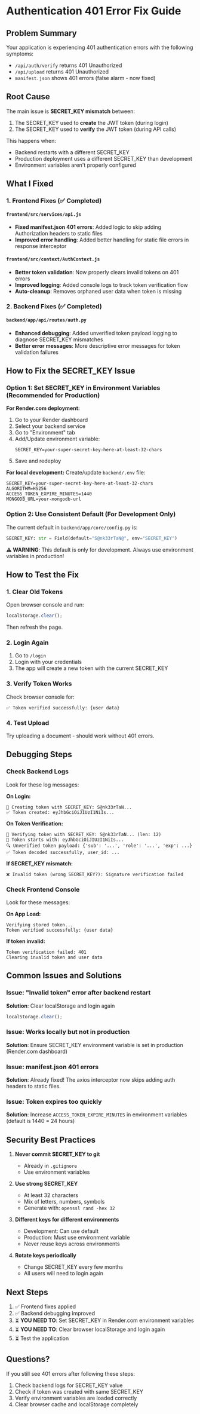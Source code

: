 # Authentication 401 Error Fix Guide

## Problem Summary

Your application is experiencing 401 authentication errors with the following symptoms:
- `/api/auth/verify` returns 401 Unauthorized
- `/api/upload` returns 401 Unauthorized
- `manifest.json` shows 401 errors (false alarm - now fixed)

## Root Cause

The main issue is **SECRET_KEY mismatch** between:
1. The SECRET_KEY used to **create** the JWT token (during login)
2. The SECRET_KEY used to **verify** the JWT token (during API calls)

This happens when:
- Backend restarts with a different SECRET_KEY
- Production deployment uses a different SECRET_KEY than development
- Environment variables aren't properly configured

## What I Fixed

### 1. Frontend Fixes (✅ Completed)

#### `frontend/src/services/api.js`
- **Fixed manifest.json 401 errors**: Added logic to skip adding Authorization headers to static files
- **Improved error handling**: Added better handling for static file errors in response interceptor

#### `frontend/src/context/AuthContext.js`
- **Better token validation**: Now properly clears invalid tokens on 401 errors
- **Improved logging**: Added console logs to track token verification flow
- **Auto-cleanup**: Removes orphaned user data when token is missing

### 2. Backend Fixes (✅ Completed)

#### `backend/app/api/routes/auth.py`
- **Enhanced debugging**: Added unverified token payload logging to diagnose SECRET_KEY mismatches
- **Better error messages**: More descriptive error messages for token validation failures

## How to Fix the SECRET_KEY Issue

### Option 1: Set SECRET_KEY in Environment Variables (Recommended for Production)

**For Render.com deployment:**
1. Go to your Render dashboard
2. Select your backend service
3. Go to "Environment" tab
4. Add/Update environment variable:
   ```
   SECRET_KEY=your-super-secret-key-here-at-least-32-chars
   ```
5. Save and redeploy

**For local development:**
Create/update `backend/.env` file:
```env
SECRET_KEY=your-super-secret-key-here-at-least-32-chars
ALGORITHM=HS256
ACCESS_TOKEN_EXPIRE_MINUTES=1440
MONGODB_URL=your-mongodb-url
```

### Option 2: Use Consistent Default (For Development Only)

The current default in `backend/app/core/config.py` is:
```python
SECRET_KEY: str = Field(default="S@nk33rTaN@", env="SECRET_KEY")
```

**⚠️ WARNING**: This default is only for development. Always use environment variables in production!

## How to Test the Fix

### 1. Clear Old Tokens
Open browser console and run:
```javascript
localStorage.clear();
```
Then refresh the page.

### 2. Login Again
1. Go to `/login`
2. Login with your credentials
3. The app will create a new token with the current SECRET_KEY

### 3. Verify Token Works
Check browser console for:
```
✅ Token verified successfully: {user data}
```

### 4. Test Upload
Try uploading a document - should work without 401 errors.

## Debugging Steps

### Check Backend Logs

Look for these log messages:

**On Login:**
```
🔑 Creating token with SECRET_KEY: S@nk33rTaN...
✅ Token created: eyJhbGciOiJIUzI1NiIs...
```

**On Token Verification:**
```
🔐 Verifying token with SECRET_KEY: S@nk33rTaN... (len: 12)
🔐 Token starts with: eyJhbGciOiJIUzI1NiIs...
🔍 Unverified token payload: {'sub': '...', 'role': '...', 'exp': ...}
✅ Token decoded successfully, user_id: ...
```

**If SECRET_KEY mismatch:**
```
❌ Invalid token (wrong SECRET_KEY?): Signature verification failed
```

### Check Frontend Console

Look for these messages:

**On App Load:**
```
Verifying stored token...
Token verified successfully: {user data}
```

**If token invalid:**
```
Token verification failed: 401
Clearing invalid token and user data
```

## Common Issues and Solutions

### Issue: "Invalid token" error after backend restart
**Solution**: Clear localStorage and login again
```javascript
localStorage.clear();
```

### Issue: Works locally but not in production
**Solution**: Ensure SECRET_KEY environment variable is set in production (Render.com dashboard)

### Issue: manifest.json 401 errors
**Solution**: Already fixed! The axios interceptor now skips adding auth headers to static files.

### Issue: Token expires too quickly
**Solution**: Increase `ACCESS_TOKEN_EXPIRE_MINUTES` in environment variables (default is 1440 = 24 hours)

## Security Best Practices

1. **Never commit SECRET_KEY to git**
   - Already in `.gitignore`
   - Use environment variables

2. **Use strong SECRET_KEY**
   - At least 32 characters
   - Mix of letters, numbers, symbols
   - Generate with: `openssl rand -hex 32`

3. **Different keys for different environments**
   - Development: Can use default
   - Production: Must use environment variable
   - Never reuse keys across environments

4. **Rotate keys periodically**
   - Change SECRET_KEY every few months
   - All users will need to login again

## Next Steps

1. ✅ Frontend fixes applied
2. ✅ Backend debugging improved
3. ⏳ **YOU NEED TO**: Set SECRET_KEY in Render.com environment variables
4. ⏳ **YOU NEED TO**: Clear browser localStorage and login again
5. ⏳ Test the application

## Questions?

If you still see 401 errors after following these steps:
1. Check backend logs for SECRET_KEY value
2. Check if token was created with same SECRET_KEY
3. Verify environment variables are loaded correctly
4. Clear browser cache and localStorage completely
